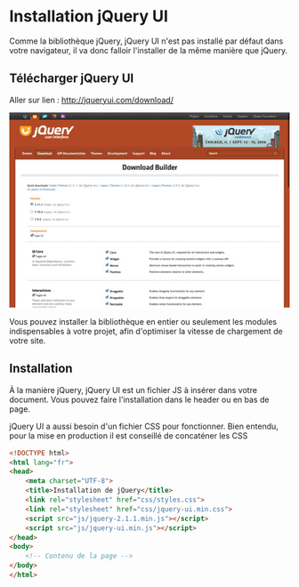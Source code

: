 # Installation jQuery UI

Comme la bibliothèque jQuery, jQuery UI n'est pas installé par défaut dans votre navigateur, il va donc falloir l'installer de la même manière que jQuery.

## Télécharger jQuery UI

Aller sur lien : http://jqueryui.com/download/

![](img/jquery-ui.jpg)

Vous pouvez installer la bibliothèque en entier ou seulement les modules indispensables à votre projet, afin d'optimiser la vitesse de chargement de votre site.

## Installation

À la manière jQuery, jQuery UI est un fichier JS à insérer dans votre document. Vous pouvez faire l'installation dans le header ou en bas de page.

jQuery UI a aussi besoin d'un fichier CSS pour fonctionner. Bien entendu, pour la mise en production il est conseillé de concaténer les CSS

```html
<!DOCTYPE html>
<html lang="fr">
<head>
    <meta charset="UTF-8">
    <title>Installation de jQuery</title>
    <link rel="stylesheet" href="css/styles.css">
    <link rel="stylesheet" href="css/jquery-ui.min.css">
    <script src="js/jquery-2.1.1.min.js"></script>
    <script src="js/jquery-ui.min.js"></script>
</head>
<body>
    <!-- Contenu de la page -->
</body>
</html>
```
